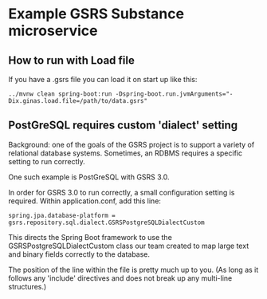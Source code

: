 # Example GSRS Substance microservice

## How to run with Load file

If you have a .gsrs file you can load it on start up like this:

```
../mvnw clean spring-boot:run -Dspring-boot.run.jvmArguments="-Dix.ginas.load.file=/path/to/data.gsrs"
```
## PostGreSQL requires custom 'dialect' setting
Background: one of the goals of the GSRS project is to support a variety 
of relational database systems.  Sometimes, an RDBMS requires a specific 
setting to run correctly.

One such example is PostGreSQL with GSRS 3.0.

In order for GSRS 3.0 to run correctly, a small configuration setting is required.
Within application.conf, add this line:

```
spring.jpa.database-platform = gsrs.repository.sql.dialect.GSRSPostgreSQLDialectCustom
```

This directs the Spring Boot framework to use the 
GSRSPostgreSQLDialectCustom class our team  created to map 
large text and binary fields correctly to the database.

The position of the line within the file is pretty much up to you. 
(As long as it follows any 'include' directives and does not break up any multi-line structures.)
